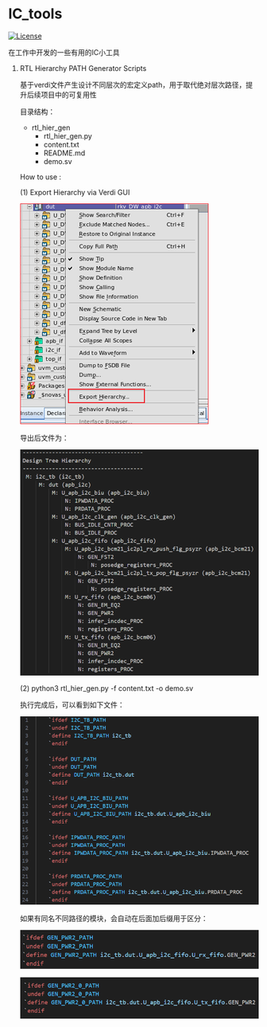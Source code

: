 # IC_tools

[![License](https://img.shields.io/badge/License-Apache%202.0-blue.svg)](https://opensource.org/licenses/Apache-2.0)

在工作中开发的一些有用的IC小工具

1. RTL Hierarchy PATH Generator Scripts

   基于verdi文件产生设计不同层次的宏定义path，用于取代绝对层次路径，提升后续项目中的可复用性

   目录结构：
   - rtl_hier_gen
     - rtl_hier_gen.py
     - content.txt
     - README.md
     - demo.sv

   How to use :
   
   (1) Export Hierarchy via Verdi GUI
   
   ![image-20241211005723000](.assets/Figure_001)
   
   导出后文件为：
   
   ![image-20241211010326953](.assets/Figure_002)
   
   (2) python3 rtl_hier_gen.py -f content.txt -o demo.sv
   
   执行完成后，可以看到如下文件：
   
   ![image-20241211011017033](.assets/Figure_003)
   
   如果有同名不同路径的模块，会自动在后面加后缀用于区分：
   
   ![image-20241211011517988](.assets/image-20241211011517988.png)
   
   ![image-20241211011547438](.assets/image-20241211011547438.png)

